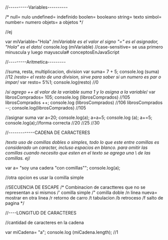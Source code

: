 //----------Variables----------

/*
null= nulo
undefined= indefinido
boolen= booleano
string= texto
simbol=
number= numero
objets= a objetos
*/

//ej

var miVariable="Hola" /*miVariable es el valor el signo "="
es el asignador, "Hola" es el dato*/
console.log (miVariable)
//case-sensitive= se usa primero minuscula y luego mayuscula# conceptosEnJavaScript

//---------Aritmetica---------

//suma, resta, multiplicacion, division
var suma= 7 + 5;
console.log (suma)
//12
/*resto= el resto de una division, sirve para saber si un
numero es par o impar*/
var resto= 5%1;
console.log(resto)
//0

/*si agrego ++ al valor de la variable suma 1 y lo 
asigna a la variable*/
var librosComprados= 105;
console.log (librosComprados)
//105
librosComprados ++;
console.log (librosComprados)
//106
librosComprados --;
console.log(librosComprados)
//105

//asignar suma
var a=20;
console.log(a);
a=a+5;
console.log (a);
a+=5;
console.log(a);//forma correcta
//20
//25
//30

//-------------CADENA DE CARACTERES

/*texto
uso de comillas dobles o simples, todo lo que este entre
comillas es considerado un caracter, incluso
espacios en blanco.
para omitir las comillas cuando necesito que esten
en el texto se agrega una \ de las comillas. 
ej*/

var a= "soy una cadera \"con comillas\"";
console.log(a);

//otra opcion es usar la comilla simple

//SECUENCIA DE ESCAPE
/* Combinacion de caractteres que no se representan a si mismos
/' comilla simple
/" comilla doble 
/n linea nueva= mostrar en otra linea
/r retorno de carro
/t tabulacion
/b retroceso
/f salto de pagina
*/

//----LONGITUD DE CARACTERES

//cantidad de caracteres en la cadena

var miCadena= "a";
console.log (miCadena.length);
//1